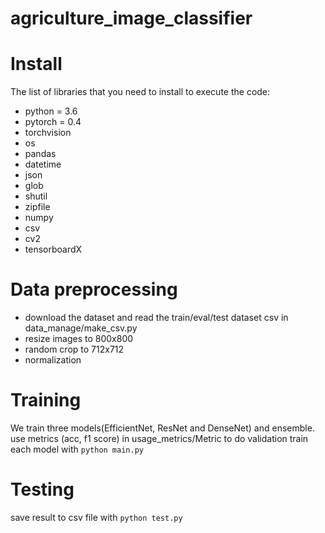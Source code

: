 # agriculture_image_classifier
# Install
The list of libraries that you need to install to execute the code:
- python = 3.6
- pytorch = 0.4
- torchvision
- os
- pandas
- datetime
- json
- glob
- shutil
- zipfile
- numpy
- csv
- cv2
- tensorboardX

# Data preprocessing
- download the dataset and read the train/eval/test dataset csv in data_manage/make_csv.py
- resize images to 800x800
- random crop to 712x712
- normalization


# Training
We train three models(EfficientNet, ResNet and DenseNet) and ensemble.
use metrics (acc, f1 score) in usage_metrics/Metric to do validation
train each model with `python main.py`

# Testing
save result to csv file with `python test.py`
